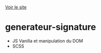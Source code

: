 [Voir le site](https://generateur-signature.netlify.app/)

# generateur-signature
* JS Vanilla et manipulation du DOM
* SCSS
